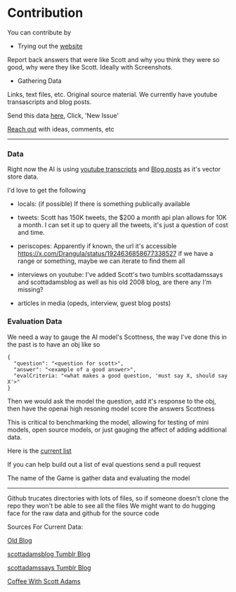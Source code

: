 # Contribution

You can contribute by

- Trying out the [website](https://scottadamsai.com)

Report back answers that were like Scott and why you think they were so good, why were they like Scott. Ideally with Screenshots.

- Gathering Data

Links, text files, etc. Original source material. We currently have youtube transascripts and blog posts.

Send this data [here](https://github.com/lando2319/scottAdamsAI/issues), Click, 'New Issue'

[Reach out](https://scottadamsai.com/contact) with ideas, comments, etc

----

### Data
Right now the AI is using [youtube transcripts](https://github.com/lando2319/scottAdamsAI/tree/main/cwsa_transcripts) and [Blog posts](https://github.com/lando2319/scottAdamsAI/tree/main/blogPosts) as it's vector store data.

I'd love to get the following

- locals: (if possible) If there is something publically available

- tweets:
Scott has 150K tweets, the $200 a month api plan allows for 10K a month. I can set it up to query all the tweets, it's just a question of cost and time.

- periscopes:
Apparently if known, the url it's accessible https://x.com/Drangula/status/1924636858677338527
if we have a range or something, maybe we can iterate to find them all

- interviews on youtube:
I've added Scott's two tumblrs scottadamssays and scottadamsblog as well as his old 2008 blog, are there any I'm missing?

- articles in media (opeds, interview, guest blog posts)

### Evaluation Data
We need a way to gauge the AI model's Scottness, the way I've done this in the past is to have an obj like so

```
{
  "question": "<question for scott>",
  "answer": "<example of a good answer>",
  "evalCriteria: "<what makes a good question, 'must say X, should say X'>"
}
```

Then we would ask the model the question, add it's response to the obj, then have the openai high resoning model score the answers Scottness

This is critical to benchmarking the model, allowing for testing of mini models, open source models, or just gauging the affect of adding additional data.

Here is the [current list](https://github.com/lando2319/scottAdamsAI/blob/main/evalTestData/base.json)

If you can help build out a list of eval questions send a pull request

The name of the Game is gather data and evaluating the model

----

Github trucates directories with lots of files, so if someone doesn't clone the repo they won't be able to see all the files
We might want to do hugging face for the raw data and github for the source code

Sources For Current Data:

[Old Blog](https://dilbertblog.typepad.com/the_dilbert_blog/archives.html)

[scottadamsblog Tumblr Blog](https://scottadamsblog.tumblr.com/)

[scottadamssays Tumblr Blog](https://scottadamssays.tumblr.com/)

[Coffee With Scott Adams](https://www.youtube.com/@RealCoffeewithScottAdams)